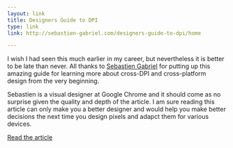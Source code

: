 ```yaml
---
layout: link
title: Designers Guide to DPI
type: link
link: http://sebastien-gabriel.com/designers-guide-to-dpi/home

---
```


I wish I had seen this much earlier in my career, but nevertheless it is better to be late than never. 
All thanks to [Sebastien Gabriel](http://sebastien-gabriel.com/) for putting up this amazing guide for learning
more about cross-DPI and cross-platform design from the very beginning.

Sebastien is a visual designer at Google Chrome and it should come as no surprise given the quality and depth of the 
article. I am sure reading this article can only make you a better designer and would help you make better decisions the next time you design pixels and adapct them for various devices.

[Read the article](http://sebastien-gabriel.com/designers-guide-to-dpi/home)
